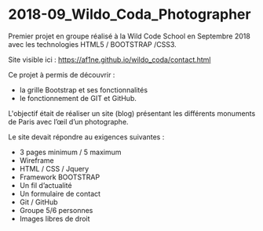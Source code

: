 # 2018-09_Wildo_Coda_Photographer

Premier projet en groupe réalisé à la Wild Code School en Septembre 2018 avec les technologies HTML5 / BOOTSTRAP /CSS3.

Site visible ici : https://af1ne.github.io/wildo_coda/contact.html

Ce projet à permis de découvrir :
- la grille Bootstrap et ses fonctionnalités
- le fonctionnement de GIT et GitHub.

L'objectif était de réaliser un site (blog) présentant les différents monuments de Paris avec l’œil d’un photographe.

Le site devait répondre au exigences suivantes :
- 3 pages minimum / 5 maximum
- Wireframe
- HTML / CSS / Jquery
- Framework BOOTSTRAP
- Un fil d’actualité
- Un formulaire de contact
- Git / GitHub
- Groupe 5/6 personnes
- Images libres de droit
